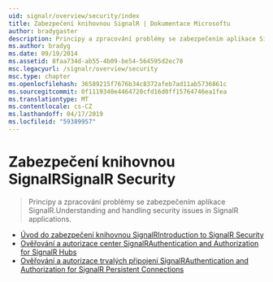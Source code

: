```yaml
---
uid: signalr/overview/security/index
title: Zabezpečení knihovnou SignalR | Dokumentace Microsoftu
author: bradygaster
description: Principy a zpracování problémy se zabezpečením aplikace SignalR.
ms.author: bradyg
ms.date: 09/19/2014
ms.assetid: 8faa734d-ab55-4b09-be54-564595d2ec78
msc.legacyurl: /signalr/overview/security
msc.type: chapter
ms.openlocfilehash: 36589215f7676b34c8372afeb7ad11ab5736861c
ms.sourcegitcommit: 0f1119340e4464720cfd16d0ff15764746ea1fea
ms.translationtype: MT
ms.contentlocale: cs-CZ
ms.lasthandoff: 04/17/2019
ms.locfileid: "59389957"
---
```

# <a name="signalr-security"></a><span data-ttu-id="ccca8-103">Zabezpečení knihovnou SignalR</span><span class="sxs-lookup"><span data-stu-id="ccca8-103">SignalR Security</span></span>

> <span data-ttu-id="ccca8-104">Principy a zpracování problémy se zabezpečením aplikace SignalR.</span><span class="sxs-lookup"><span data-stu-id="ccca8-104">Understanding and handling security issues in SignalR applications.</span></span>


- [<span data-ttu-id="ccca8-105">Úvod do zabezpečení knihovnou SignalR</span><span class="sxs-lookup"><span data-stu-id="ccca8-105">Introduction to SignalR Security</span></span>](introduction-to-security.md)
- [<span data-ttu-id="ccca8-106">Ověřování a autorizace center SignalR</span><span class="sxs-lookup"><span data-stu-id="ccca8-106">Authentication and Authorization for SignalR Hubs</span></span>](hub-authorization.md)
- [<span data-ttu-id="ccca8-107">Ověřování a autorizace trvalých připojení SignalR</span><span class="sxs-lookup"><span data-stu-id="ccca8-107">Authentication and Authorization for SignalR Persistent Connections</span></span>](persistent-connection-authorization.md)
